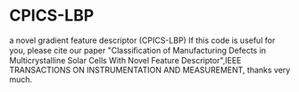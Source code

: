 # CPICS-LBP
a novel gradient feature descriptor (CPICS-LBP)
If this code is useful for you, please cite our paper "Classiﬁcation of Manufacturing Defects in Multicrystalline Solar Cells With Novel Feature Descriptor",IEEE TRANSACTIONS ON INSTRUMENTATION AND MEASUREMENT, thanks very much.
